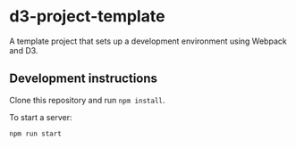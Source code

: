 # d3-project-template
A template project that sets up a development environment using Webpack and D3.

## Development instructions
Clone this repository and run `npm install`.

To start a server:
```
npm run start
```